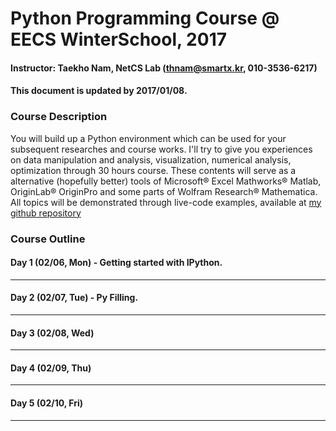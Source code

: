# Python Programming Course @ EECS WinterSchool, 2017
#### Instructor: Taekho Nam, NetCS Lab (thnam@smartx.kr, 010-3536-6217)
#### This document is updated by 2017/01/08.

### Course Description
You will build up a Python environment which can be used for your subsequent researches and course works. I'll try to give you experiences on data manipulation and analysis, visualization, numerical analysis, optimization through 30 hours course. These contents will serve as a alternative (hopefully better) tools of Microsoft® Excel Mathworks® Matlab, OriginLab® OriginPro and some parts of Wolfram Research® Mathematica. All topics will be demonstrated through live-code examples, available at [my github repository](https://github.com/TaekhoNam/GIST-EECS-WinterSchool-Python-2017)

### Course Outline
#### Day 1 (02/06, Mon) - Getting started with IPython.
- - -
#### Day 2 (02/07, Tue) - Py Filling.
- - -
#### Day 3 (02/08, Wed)
- - -
#### Day 4 (02/09, Thu)
- - -
#### Day 5 (02/10, Fri)
- - -
